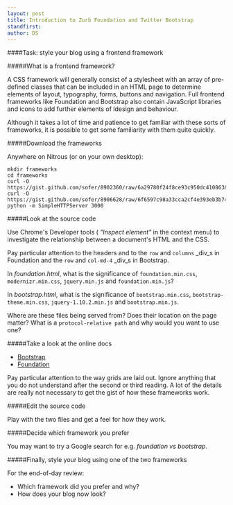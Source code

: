 ```yaml
---
layout: post
title: Introduction to Zurb Foundation and Twitter Bootstrap 
standfirst: 
author: DS
---
```


####Task: style your blog using a frontend framework

#####What is a frontend framework?

A CSS framework will generally consist of a stylesheet with an array of pre-defined classes that can be included in an HTML page to determine elements of layout, typography, forms, buttons and navigation. Full frontend frameworks like Foundation and Bootstrap also contain JavaScript libraries and icons to add further elements of ldesign and behaviour.

Although it takes a lot of time and patience to get familiar with these sorts of frameworks, it is possible to get some familiarity with them quite quickly.

#####Download the frameworks

Anywhere on Nitrous (or on your own desktop):

    mkdir frameworks
    cd frameworks
    curl -O https://gist.github.com/sofer/8902360/raw/6a29780f24f8ce93c950dc41086387496c0ec5b7/foundation.html
    curl -O https://gist.github.com/sofer/8906628/raw/6f6597c98a33cca2cf4e393eb3b74c230c7aa6fd/bootstrap.html
    python -m SimpleHTTPServer 3000

#####Look at the source code

Use Chrome's Developer tools ( _"Inspect element"_ in the context menu) to investigate the relationship between a document's HTML and the CSS.

Pay particular attention to the headers and to the `row` and `columns` _div_s in Foundation and the `row` and `col-md-4` _div_s in Bootstrap.

In _foundation.html_, what is the significance of `foundation.min.css`, `modernizr.min.css`, `jquery.min.js` and `foundation.min.js`?

In _bootstrap.html_, what is the significance of `bootstrap.min.css`, `bootstrap-theme.min.css`, `jquery-1.10.2.min.js` and `bootstrap.min.js`.

Where are these files being served from? Does their location on the page matter? What is a `protocol-relative path` and why would you want to use one? 

#####Take a look at the online docs

* [Bootstrap](http://getbootstrap.com/css/)
* [Foundation](http://foundation.zurb.com/docs/components/grid.html)

Pay particular attention to the way grids are laid out. Ignore anything that you do not understand after the second or third reading. A lot of the details are really not necessary to get the gist of how these frameworks work.

#####Edit the source code

Play with the two files and get a feel for how they work.

#####Decide which framework you prefer

You may want to try a Google search for e.g. _foundation vs bootstrap_.

#####Finally, style your blog using one of the two frameworks

For the end-of-day review:

* Which framework did you prefer and why?
* How does your blog now look?
